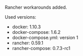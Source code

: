 Rancher workarounds added.

Used versions:
- docker: 1.10.3
- docker-compose: 1.6.2
- docker-compose.yml: version 1
- rancher: 0.59.1
- rancher-compose: 0.7.3-rc1